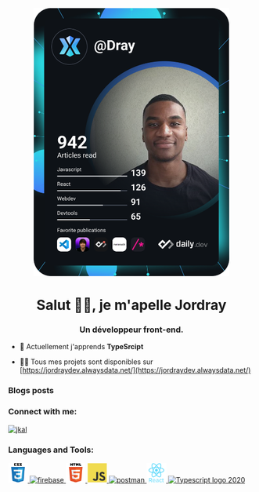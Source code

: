 <div align="center">

<a  href="https://app.daily.dev/Dray"><img src="https://github.com/kaldray/kaldray/blob/main/devcard.svg" width="400" alt="Jkal's Dev Card"/></a>

</div>

<h1 align="center">Salut 🤚🏾, je m'apelle Jordray</h1>
<h3 align="center">Un développeur front-end.</h3>

- 🌱 Actuellement j'apprends **TypeSrcipt**

- 👨‍💻 Tous mes projets sont disponibles sur [https://jordraydev.alwaysdata.net/](https://jordraydev.alwaysdata.net/)



### Blogs posts
<!-- BLOG-POST-LIST:START -->
<!-- BLOG-POST-LIST:END -->

<h3 align="left">Connect with me:</h3>
<p align="left">
<a href="https://app.daily.dev/Dray" target="blank"><img align="center" src="https://raw.githubusercontent.com/rahuldkjain/github-profile-readme-generator/master/src/images/icons/Social/devto.svg" alt="jkal" height="30" width="40" /></a>
</p>

<h3 align="left">Languages and Tools:</h3>
<p align="left"> <a href="https://www.w3schools.com/css/" target="_blank" rel="noreferrer"> <img src="https://raw.githubusercontent.com/devicons/devicon/master/icons/css3/css3-original-wordmark.svg" alt="css3" width="40" height="40"/> </a> <a href="https://firebase.google.com/" target="_blank" rel="noreferrer"> <img src="https://www.vectorlogo.zone/logos/firebase/firebase-icon.svg" alt="firebase" width="40" height="40"/> </a> <a href="https://www.w3.org/html/" target="_blank" rel="noreferrer"> <img src="https://raw.githubusercontent.com/devicons/devicon/master/icons/html5/html5-original-wordmark.svg" alt="html5" width="40" height="40"/> </a> <a href="https://developer.mozilla.org/en-US/docs/Web/JavaScript" target="_blank" rel="noreferrer"> <img src="https://raw.githubusercontent.com/devicons/devicon/master/icons/javascript/javascript-original.svg" alt="javascript" width="40" height="40"/> </a> <a href="https://postman.com" target="_blank" rel="noreferrer"> <img src="https://www.vectorlogo.zone/logos/getpostman/getpostman-icon.svg" alt="postman" width="40" height="40"/> </a> <a href="https://reactjs.org/" target="_blank" rel="noreferrer"> <img src="https://raw.githubusercontent.com/devicons/devicon/master/icons/react/react-original-wordmark.svg" alt="react" width="40" height="40"/> </a> <a title="™/®Microsoft, Public domain, via Wikimedia Commons" href="https://commons.wikimedia.org/wiki/File:Typescript_logo_2020.svg"><img width="40" alt="Typescript logo 2020" src="https://upload.wikimedia.org/wikipedia/commons/thumb/4/4c/Typescript_logo_2020.svg/32px-Typescript_logo_2020.svg.png"></a> </p>


